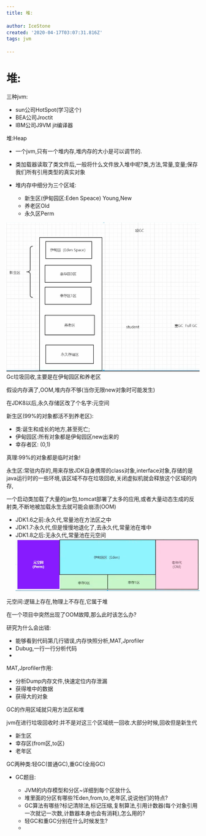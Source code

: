 ```yaml
---
title: 堆:

author: IceStone
created: '2020-04-17T03:07:31.816Z'
tags: jvm

---
```


# 堆:

三种jvm:

* sun公司HotSpot(学习这个)
* BEA公司Jroctit
* IBM公司J9VM jit编译器
 
堆:Heap

* 一个jvm,只有一个堆内存,堆内存的大小是可以调节的.
* 类加载器读取了类文件后,一般将什么文件放入堆中呢?类,方法,常量,变量;保存我们所有引用类型的真实对象
* 堆内存中细分为三个区域:

    * 新生区(伊甸园区:Eden Speace) Young,New
    * 养老区Old
    * 永久区Perm

![None](images/a9c4481b-5127-4c8a-b387-76c3e54f1f48.png)Gc垃圾回收,主要是在伊甸园区和养老区


假设内存满了,OOM,堆内存不够(当你无限new对象时可能发生)

 
在JDK8以后,永久存储区改了个名字:元空间

 
 
新生区(99%的对象都活不到养老区):

* 类:诞生和成长的地方,甚至死亡;
* 伊甸园区:所有对象都是伊甸园区new出来的
* 幸存者区: (0,1)
 
真理:99%的对象都是临时对象!

 
 
 
 
永生区:常驻内存的,用来存放JDK自身携带的class对象,interface对象,存储的是java运行时的一些环境,该区域不存在垃圾回收,关闭虚拟机就会释放这个区域的内存,

一个启动类加载了大量的jar包,tomcat部署了太多的应用,或者大量动态生成的反射类,不断地被加载永生去就可能会崩溃(OOM)

* JDK1.6之前:永久代,常量池在方法区之中
* JDK1.7:永久代,但是慢慢地退化了,去永久代,常量池在堆中
* JDK1.8之后:无永久代,常量池在元空间
![None](images/d1eb3aa2-5608-4219-b7b2-b0df03cf16cb.png) 

元空间:逻辑上存在,物理上不存在,它属于堆

 
 
在一个项目中突然出现了OOM故障,那么此时该怎么办?

研究为什么会出错:

* 能够看到代码第几行错误,内存快照分析,MAT,Jprofiler
* Dubug,一行一行分析代码
*  

 
MAT,Jprofiler作用:

* 分析Dump内存文件,快速定位内存泄漏
* 获得堆中的数据
* 获得大的对象
 
 
GC的作用区域就只用方法区和堆

 
jvm在进行垃圾回收时:并不是对这三个区域统一回收.大部分时候,回收但是新生代

* 新生区
* 幸存区(from区,to区)
* 老年区
 
 
GC两种类:轻GC(普通GC),重GC(全局GC)

* GC题目:

    * JVM的内存模型和分区~详细到每个区放什么
    * 堆里面的分区有哪些?Eden,from,to,老年区,说说他们的特点?
    * GC算法有哪些?标记清除法,标记压缩,复制算法,引用计数器(每个对象引用一次就记一次数,计数器本身也会有消耗),怎么用的?
    * 轻GC和重GC分别在什么时候发生?
    *  


 
 
 
 
 
